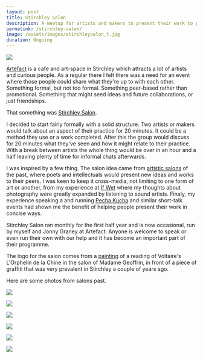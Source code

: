 ```yaml
---
layout: post
title: Stirchley Salon
description: A meetup for artists and makers to present their work to peers.
permalink: /stirchley-salon/
image: /assets/images/stirchleysalon_t.jpg
duration: Ongoing
---
```


![](http://art.peteashton.com/assets/images/salonlogo.jpg)

[Artefact](https://www.artefactstirchley.co.uk) is a cafe and art-space in Stirchley which attracts a lot of artists and curious people. As a regular there I felt there was a need for an event where those people could share what they're up to with each other. Something formal, but not too formal. Something peer-based rather than promotional. Something that might seed ideas and future collaborations, or just friendships. 

That something was [Stirchley Salon](https://www.artefactstirchley.co.uk/stirchley-salon). 

I decided to start fairly formally with a solid structure. Two artists or makers would talk about an aspect of their practice for 20 minutes. It could be a method they use or a work completed. After this the group would discuss for 20 minutes what they've seen and how it might relate to their practice. With a break between artists the whole thing would be over in an hour and a half leaving plenty of time for informal chats afterwards. 

I was inspired by a few thing. The salon idea came from [artistic salons](https://en.wikipedia.org/wiki/Salon_(gathering)) of the past, where poets and intellectuals would present new ideas and works to their peers. I was keen to keep it cross-media, not limiting to one form of art or another, from my experience at [If Wet](http://art.peteashton.com/live-sonification-photography/) where my thoughts about photography were greatly expanded by listening to sound artists. Finaly, my experience speaking a and running [Pecha Kucha](https://www.pechakucha.com/cities/birmingham) and similar short-talk events had shown me the benefit of helping people present their work in concise ways. 

Stirchley Salon ran monthly for the first half year and is now occasional, run by myself and Jonny Graney at Artefact. Anyone is welcome to speak or even run their own with our help and it has become an important part of their programme. 

The logo for the salon comes from a [painting](https://commons.wikimedia.org/wiki/File:Salon_de_Madame_Geoffrin.jpg) of a reading of Voltaire's L'Orphelin de la Chine in the salon of Madame Geoffrin, in front of a piece of graffiti that was very prevalent in Stirchley a couple of years ago. 

Here are some photos from salons past.

![](http://art.peteashton.com/assets/images/salon01.jpg)

![](http://art.peteashton.com/assets/images/salon02.jpg)

![](http://art.peteashton.com/assets/images/salon03.jpg)

![](http://art.peteashton.com/assets/images/salon04.jpg)

![](http://art.peteashton.com/assets/images/salon05.jpg)

![](http://art.peteashton.com/assets/images/salon06.jpg)